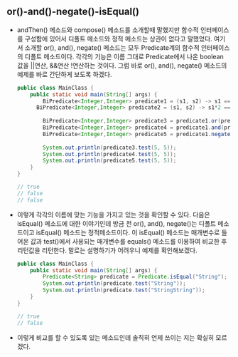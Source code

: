 ## or()-and()-negate()-isEqual()

- andThen() 메소드와 compose() 메소드를 소개할때 말했지만 함수적 인터페이스를 구성함에 있어서
  디폴트 메소드와 정적 메소드는 상관이 없다고 말했었다.
  여기서 소개할 or(), and(), negate() 메소드는 모두 Predicate계의 함수적 인터페이스의 디폴트 메소드이다.
  각각의 기능은 이름 그대로 Predicate에서 나온 boolean 값을 ||연산, &&연산 !연산하는 것이다.
  그럼 바로 or(), and(), negate() 메소드의 예제를 바로 간단하게 보도록 하겠다.

  ```java
  public class MainClass {
      public static void main(String[] args) {
          BiPredicate<Integer,Integer> predicate1 = (s1, s2) -> s1 == s2;
  		BiPredicate<Integer,Integer> predicate2 = (s1, s2) -> s1*2 == s2;
          
          BiPredicate<Integer,Integer> predicate3 = predicate1.or(predicate2);
          BiPredicate<Integer,Integer> predicate4 = predicate1.and(predicate2);
          BiPredicate<Integer,Integer> predicate5 = predicate1.negate();
          
          System.out.println(predicate3.test(5, 5));
          System.out.println(predicate4.test(5, 5));
          System.out.println(predicate5.test(5, 5));
      }
  }
  
  // true
  // false
  // false
  ```

- 이렇게 각각의 이름에 맞는 기능을 가지고 있는 것을 확인할 수 있다.
  다음은 isEqual() 메소드에 대한 이야기인데
  방금 전 or(), and(), negate()는 디폴트 메소드이고 isEqual() 메소드는 정적메소드이다.
  이 isEqual() 메소드는 매개변수로 들어온 값과 test()에서
  사용되는 매개변수를 equals() 메소드를 이용하여 비교한 후 리턴값을 리턴한다.
  말로는 설명하기가 어려우니 예제를 확인해보겠다.

  ```java
  public class MainClass {
      public static void main(String[] args) {
          Predicate<String> predicate = Predicate.isEqual("String");
          System.out.println(predicate.test("String"));
          System.out.println(predicate.test("StringString"));
      }
  }
  
  // true
  // false
  ```

- 이렇게 비교를 할 수 있도록 있는 메소드인데 솔직히 언제 쓰이는 지는 확실히 모르겠다.